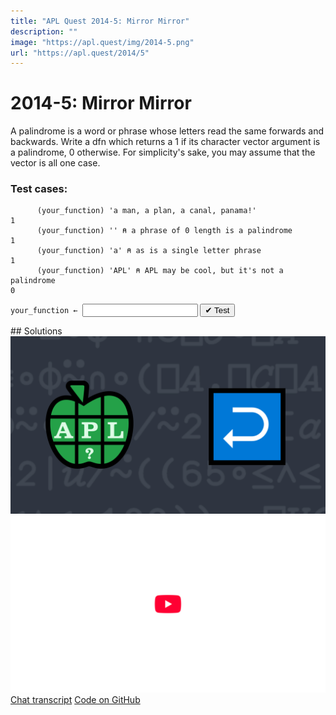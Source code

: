 ```yaml
---
title: "APL Quest 2014-5: Mirror Mirror"
description: ""
image: "https://apl.quest/img/2014-5.png"
url: "https://apl.quest/2014/5"
---
```


# <span class=s>2014-</span>5: Mirror Mirror

A palindrome is a word or phrase whose letters read the same forwards and backwards. Write a dfn which
returns a 1 if its character vector argument is a palindrome, 0 otherwise. For simplicity's sake, you may
assume that the vector is all one case.

### Test cases:

```APL
      (your_function) 'a man, a plan, a canal, panama!'
1
      (your_function) '' ⍝ a phrase of 0 length is a palindrome
1
      (your_function) 'a' ⍝ as is a single letter phrase
1
      (your_function) 'APL' ⍝ APL may be cool, but it's not a palindrome
0
```
<div class="pdiv">
  <code onclick="p_Input.focus()">your_function ← </code><input id="p_Input" autocomplete="off" spellcheck="false" oninput="this.parentElement.querySelector`button`.disabled=false;localStorage.setItem(window.location.pathname,this.value)" onkeypress="subm(event)">
  <button onclick="alert$.next`Testing…`;submitSolution`p`" class="md-button md-button--primary">&#x2714; Test</button>
</div>
<blockquote id="p_Output"></blockquote>
## Solutions
<div onclick="play(this)" title="Video on YouTube" class="yt">
<img alt="Video Thumbnail" src="../../img/2014-5.png">
<img alt="YouTube" src="../../img/yt-big.png">
</div>
<a href="https://chat.stackexchange.com/transcript/52405?m=61119677#61119677" target="_blank" class="md-button md-button--primary">Chat transcript</a>
<a href="https://github.com/abrudz/apl_quest/blob/main/2014/5.apl" target="_blank" class="md-button md-button--primary right">Code on GitHub</a>

<script>
    testCases={"a":["'mirror rorrim'","'a man, a plan, a canal, panama!'","'DYALOG APL'","'racecar'","'a'","⎕A,⌽⎕A"],"b":["''","' '","⎕A[?26]","('abc')[?3⍴3]"],"f":"{{{⍵≡⌽⍵}⍵[⍸⍵∊⎕A]}(1⎕C⍵)}"}
    p_Input.value=localStorage.getItem(window.location.pathname)
    play=e=>e.outerHTML=`<iframe src="https://www.youtube.com/embed/cPzQr2aJ7e4?list=PLYKQVqyrAEj9wDIUyLDGtDAFTKY38BUMN&autoplay=1" title="<span class=s>2014-</span>5: Mirror Mirror (APL Quest 2014-5)" frameborder="0" allow="accelerometer; autoplay; clipboard-write; encrypted-media; gyroscope; picture-in-picture; web-share" referrerpolicy="strict-origin-when-cross-origin" allowfullscreen></iframe>`
</script>
